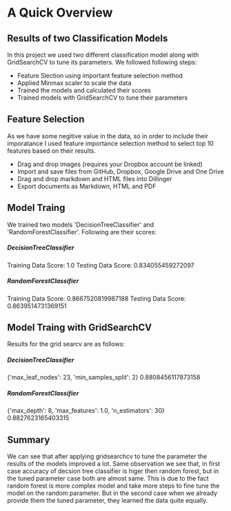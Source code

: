 # A Quick Overview
## Results of two Classification Models

In this project we used two different classification model along with GridSearchCV to tune its parameters. We followed following steps:
- Feature Slection using important feature selection method
- Applied Minmax scaler to scale the data
- Trained the models and calculated their scores
- Trained models with GridSearchCV to tune their parameters
## Feature Selection

As we have some negitive value in the data, so in order to include their imporatance I used feature importance selection method to select top 10 features based on their results.
- Drag and drop images (requires your Dropbox account be linked)
- Import and save files from GitHub, Dropbox, Google Drive and One Drive
- Drag and drop markdown and HTML files into Dillinger
- Export documents as Markdown, HTML and PDF

## Model Traing
We trained two models 'DecisionTreeClassifier' and 'RandomForestClassifier'.
Following are their scores:
##### DecisionTreeClassifier
Training Data Score: 1.0
Testing Data Score: 0.834055459272097
##### RandomForestClassifier
Training Data Score: 0.8667520819987188
Testing Data Score: 0.8639514731369151
## Model Traing with GridSearchCV

Results for the grid searcv are as follows:
##### DecisionTreeClassifier
{'max_leaf_nodes': 23, 'min_samples_split': 2}
0.8808456117873158
##### RandomForestClassifier
{'max_depth': 8, 'max_features': 1.0, 'n_estimators': 30}
0.8827623165403315
## Summary
We can see that after applying gridsearchcv to tune the parameter the results of the models improved a lot. Same observation we see that, in first case accuracy of decsion tree classifier is higer then random forest, but in the tuned parameter case both are almost same. This is due to the fact random forest is more complex model and take more steps to fine tune the model on the random parameter. But in the second case when we already provide them the tuned parameter, they learned the data quite equally.